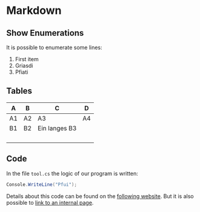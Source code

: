 # Markdown
## Show Enumerations
It is possible to enumerate some lines:

1. First item
1. Griasdi
1. Pfiati

## Tables
|   A   |   B   |   C   |   D   |
|-------|-------|-------|-------|
|   A1    |   A2    |   A3    |   A4    |
|   B1    |   B2    |   Ein langes B3    |       |
|       |       |       |       |
|       |       |       |       |
|       |       |       |       |
|       |       |       |       |

## Code
In the file `tool.cs` the logic of our program is written:
```cs
Console.WriteLine("Pfui");
```

Details about this code can be found on the [following website](https://www.google.at). But it is also possible to [link to an internal page](docs/details.md).
